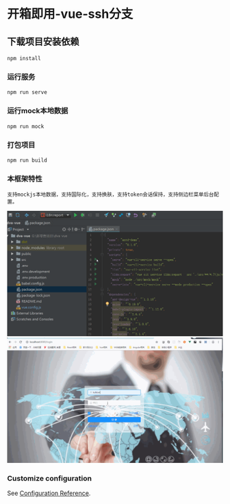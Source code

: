 # 开箱即用-vue-ssh分支

## 下载项目安装依赖
```
npm install
```

### 运行服务
```
npm run serve
```

### 运行mock本地数据
```
npm run mock
```

### 打包项目
```
npm run build
```

### 本框架特性
```
支持mockjs本地数据，支持国际化，支持换肤，支持token会话保持，支持侧边栏菜单后台配置。
```

![Image text](https://github.com/tuibian/vue-antdesign/blob/master/src/assets/demoimg/b.gif)
![Image text](https://github.com/tuibian/vue-antdesign/blob/master/src/assets/demoimg/c.gif)
### Customize configuration
See [Configuration Reference](https://cli.vuejs.org/config/).
